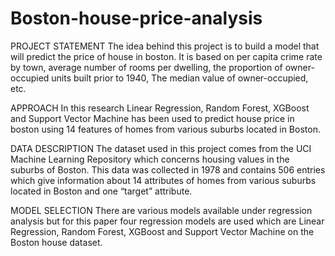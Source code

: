 # Boston-house-price-analysis
PROJECT STATEMENT
The idea behind this project is to build a model that will predict the price of house in boston. It is based on per capita crime rate by town, average number of rooms per dwelling, the proportion of owner-occupied units built prior to 1940, The median value of owner-occupied, etc.

APPROACH
In this research Linear Regression, Random Forest, XGBoost and Support Vector Machine has been used to predict house price in boston using 14 features of homes from various suburbs located in Boston.

DATA DESCRIPTION
The dataset used in this project comes from the UCI Machine Learning Repository which concerns housing values in the suburbs of Boston. This data was collected in 1978 and contains 506 entries which give information about 14 attributes of homes from various suburbs located in Boston and one “target” attribute. 

MODEL SELECTION
There are various models available under regression analysis but for this paper four regression models are used which are Linear Regression, Random Forest, XGBoost and Support Vector Machine on the Boston house dataset.
